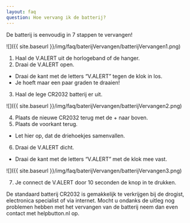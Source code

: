```yaml
---
layout: faq
question: Hoe vervang ik de batterij?
---
```

De batterij is eenvoudig in 7 stappen te vervangen!

![]({{ site.baseurl }}/img/faq/baterijVervangen/batterijVervangen1.png)

1. Haal de V.ALERT uit de horlogeband of de hanger.
2. Draai de V.ALERT open.
+ Draai de kant met de letters “V.ALERT” tegen de klok in los.
+ Je hoeft maar een paar graden te draaien!
3. Haal de lege CR2032 batterij er uit.

![]({{ site.baseurl }}/img/faq/baterijVervangen/batterijVervangen2.png)

4. Plaats de nieuwe CR2032 terug met de + naar boven.
5. Plaats de voorkant terug.
+ Let hier op, dat de driehoekjes samenvallen.
6. Draai de V.ALERT dicht.
+ Draai de kant met de letters “V.ALERT” met de klok mee vast.

![]({{ site.baseurl }}/img/faq/baterijVervangen/batterijVervangen3.png)

7. Je connect de V.ALERT door 10 seconden de knop in te drukken.

De standaard batterij CR2032 is gemakkelijk te verkrijgen bij de drogist, electronica specialist of via internet. Mocht u ondanks de uitleg nog problemen hebben met het vervangen van de batterij neem dan even contact met helpbutton.nl op.
